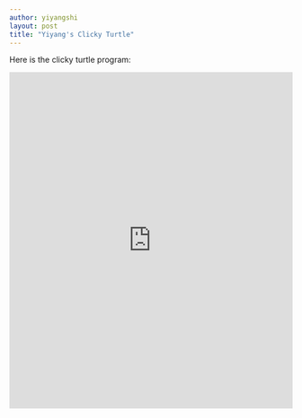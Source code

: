 ```yaml
---
author: yiyangshi
layout: post
title: "Yiyang's Clicky Turtle"
---
```


Here is the clicky turtle program:
<iframe src="https://trinket.io/embed/python/0e0a728bae" width="100%" height="600" frameborder="0" marginwidth="0" marginheight="0" allowfullscreen></iframe>
